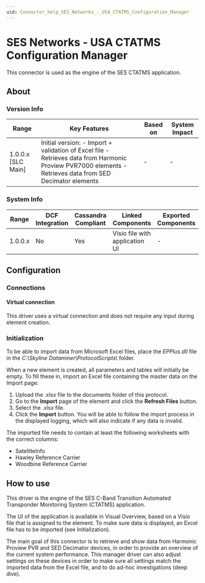 ```yaml
---
uid: Connector_help_SES_Networks_-_USA_CTATMS_Configuration_Manager
---
```


# SES Networks - USA CTATMS Configuration Manager

This connector is used as the engine of the SES CTATMS application.

## About

### Version Info

| **Range**            | **Key Features**                                                                                                                                          | **Based on** | **System Impact** |
|----------------------|-----------------------------------------------------------------------------------------------------------------------------------------------------------|--------------|-------------------|
| 1.0.0.x \[SLC Main\] | Initial version: - Import + validation of Excel file - Retrieves data from Harmonic Proview PVR7000 elements - Retrieves data from SED Decimator elements | \-           | \-                |

### System Info

| **Range** | **DCF Integration** | **Cassandra Compliant** | **Linked Components**          | **Exported Components** |
|-----------|---------------------|-------------------------|--------------------------------|-------------------------|
| 1.0.0.x   | No                  | Yes                     | Visio file with application UI | \-                      |

## Configuration

### Connections

#### Virtual connection

This driver uses a virtual connection and does not require any input during element creation.

### Initialization

To be able to import data from Microsoft Excel files, place the *EPPlus.dll* file in the *C:\Skyline Dataminer\ProtocolScripts\\* folder.

When a new element is created, all parameters and tables will initially be empty. To fill these in, import an Excel file containing the master data on the Import page:

1.  Upload the .xlsx file to the documents folder of this protocol.
2.  Go to the **Import** page of the element and click the **Refresh Files** button.
3.  Select the .xlsx file.
4.  Click the **Import** button.
    You will be able to follow the import process in the displayed logging, which will also indicate if any data is invalid.

The imported file needs to contain at least the following worksheets with the correct columns:

- SatelliteInfo
- Hawley Reference Carrier
- Woodbine Reference Carrier

## How to use

This driver is the engine of the SES C-Band Transition Automated Transponder Monitoring System (CTATMS) application.

The UI of the application is available in Visual Overview, based on a Visio file that is assigned to the element. To make sure data is displayed, an Excel file has to be imported (see Initialization).

The main goal of this connector is to retrieve and show data from Harmonic Proview PVR and SED Decimator devices, in order to provide an overview of the current system performance. This manager driver can also adjust settings on these devices in order to make sure all settings match the imported data from the Excel file, and to do ad-hoc investigations (deep dive).

